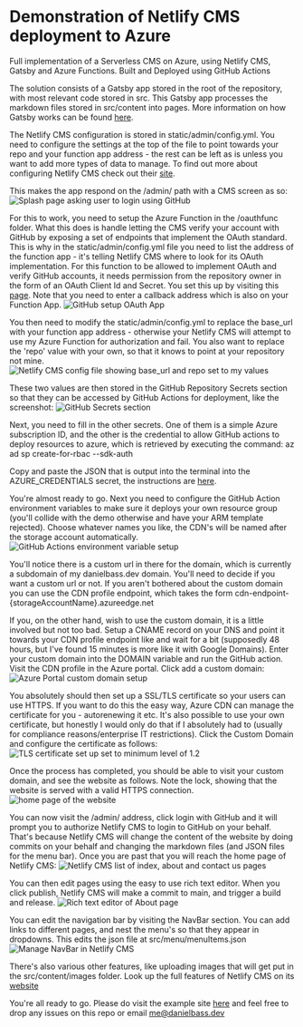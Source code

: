 # Demonstration of Netlify CMS deployment to Azure

 Full implementation of a Serverless CMS on Azure, using Netlify CMS, Gatsby and Azure Functions. Built and Deployed using GitHub Actions

 The solution consists of a Gatsby app stored in the root of the repository, with most relevant code stored in src.
 This Gatsby app processes the markdown files stored in src/content into pages. More information on how Gatsby works can be found [here](https://www.gatsbyjs.com/).

 The Netlify CMS configuration is stored in static/admin/config.yml. You need to configure the settings at the top of the file to point towards your repo and your function app address - the rest can be left as is unless you want to add more types of data to manage. To find out more about configuring Netlify CMS check out their [site](https://www.netlifycms.org/docs/github-backend/).

 This makes the app respond on the /admin/ path with a CMS screen as so:
 ![Splash page asking user to login using GitHub](https://github.com/deepbass/serverless-cms-azure/raw/main/readme-images/serverless-cms-admin-login.PNG)

 For this to work, you need to setup the Azure Function in the /oauthfunc folder. What this does is handle letting the CMS verify your account with GitHub by exposing a set of endpoints that implement the OAuth standard. This is why in the static/admin/config.yml file you need to list the address of the function app - it's telling Netlify CMS where to look for its OAuth implementation. For this function to be allowed to implement OAuth and verify GitHub accounts, it needs permission from the repository owner in the form of an OAuth Client Id and Secret. You set this up by visiting this [page](https://github.com/settings/applications/new). Note that you need to enter a callback address which is also on your Function App.
 ![GitHub setup OAuth App](https://github.com/deepbass/serverless-cms-azure/raw/main/readme-images/serverless-cms-github-oauth-app.PNG)

 You then need to modify the static/admin/config.yml to replace the base_url with your function app address - otherwise your Netlify CMS will attempt to use my Azure Function for authorization and fail. You also want to replace the 'repo' value with your own, so that it knows to point at your repository not mine.
 ![Netlify CMS config file showing base_url and repo set to my values](https://github.com/deepbass/serverless-cms-azure/raw/main/readme-images/serverless-cms-netlify-config.PNG)

 These two values are then stored in the GitHub Repository Secrets section so that they can be accessed by GitHub Actions for deployment, like the screenshot:
 ![GitHub Secrets section](https://github.com/deepbass/serverless-cms-azure/raw/main/readme-images/serverless-cms-github-secrets.PNG)

 Next, you need to fill in the other secrets. One of them is a simple Azure subscription ID, and the other is the credential to allow GitHub actions to deploy resources to azure, which is retrieved by executing the command: az ad sp create-for-rbac --sdk-auth

 Copy and paste the JSON that is output into the terminal into the AZURE_CREDENTIALS secret, the instructions are [here](https://github.com/marketplace/actions/azure-login).

 You're almost ready to go. Next you need to configure the GitHub Action environment variables to make sure it deploys your own resource group (you'll collide with the demo otherwise and have your ARM template rejected). Choose whatever names you like, the CDN's will be named after the storage account automatically.
 ![GitHub Actions environment variable setup](https://github.com/deepbass/serverless-cms-azure/raw/main/readme-images/serverless-cms-github-actions-env.PNG)

 You'll notice there is a custom url in there for the domain, which is currently a subdomain of my danielbass.dev domain. You'll need to decide if you want a custom url or not. If you aren't bothered about the custom domain you can use the CDN profile endpoint, which takes the form cdn-endpoint-{storageAccountName}.azureedge.net

 If you, on the other hand, wish to use the custom domain, it is a little involved but not too bad. Setup a CNAME record on your DNS and point it towards your CDN profile endpoint like and wait for a bit (supposedly 48 hours, but I've found 15 minutes is more like it with Google Domains). Enter your custom domain into the DOMAIN variable and run the GitHub action. Visit the CDN profile in the Azure portal. Click add a custom domain:
 ![Azure Portal custom domain setup](https://github.com/deepbass/serverless-cms-azure/raw/main/readme-images/serverless-cms-azure-custom-domain.PNG)

 You absolutely should then set up a SSL/TLS certificate so your users can use HTTPS. If you want to do this the easy way, Azure CDN can manage the certificate for you - autorenewing it etc. It's also possible to use your own certificate, but honestly I would only do that if I absolutely had to (usually for compliance reasons/enterprise IT restrictions). Click the Custom Domain and configure the certificate as follows:
 ![TLS certificate set up set to minimum level of 1.2](https://github.com/deepbass/serverless-cms-azure/raw/main/readme-images/serverless-cms-azure-tls-certificate.PNG)

 Once the process has completed, you should be able to visit your custom domain, and see the website as follows. Note the lock, showing that the website is served with a valid HTTPS connection.
 ![home page of the website](https://github.com/deepbass/serverless-cms-azure/raw/main/readme-images/serverless-cms-home-page.PNG)

 You can now visit the /admin/ address, click login with GitHub and it will prompt you to authorize Netlify CMS to login to GitHub on your behalf. That's because Netlify CMS will change the content of the website by doing commits on your behalf and changing the markdown files (and JSON files for the menu bar). Once you are past that you will reach the home page of Netlify CMS:
 ![Netlify CMS list of index, about and contact us pages](https://github.com/deepbass/serverless-cms-azure/raw/main/readme-images/serverless-cms-list-pages.PNG)

 You can then edit pages using the easy to use rich text editor. When you click publish, Netlify CMS will make a commit to main, and trigger a build and release.
 ![Rich text editor of About page](https://github.com/deepbass/serverless-cms-azure/raw/main/readme-images/serverless-cms-richtexteditor.PNG)

 You can edit the navigation bar by visiting the NavBar section. You can add links to different pages, and nest the menu's so that they appear in dropdowns. This edits the json file at src/menu/menuItems.json
 ![Manage NavBar in Netlify CMS](https://github.com/deepbass/serverless-cms-azure/raw/main/readme-images/serverless-cms-edit-navbar.PNG)

 There's also various other features, like uploading images that will get put in the src/content/images folder. Look up the full features of Netlify CMS on its [website](https://www.netlifycms.org/)

 You're all ready to go. Please do visit the example site [here](https://cdn-endpoint-site64pmuoznmv7fi.azureedge.net) and feel free to drop any issues on this repo or email me@danielbass.dev